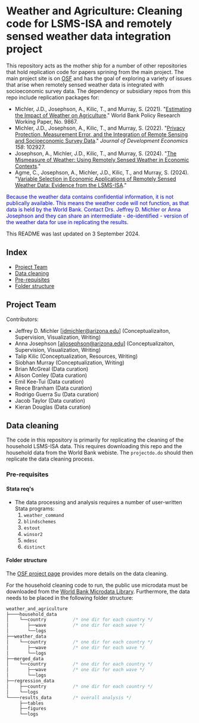 # Weather and Agriculture: Cleaning code for LSMS-ISA and remotely sensed weather data integration project

This repository acts as the mother ship for a number of other repositories that hold replication code for papers sprining from the main project. The main project site is on [OSF][1] and has the goal of exploring a variety of issues that arise when remotely sensed weather data is integrated with socioeconomic survey data. The dependency or subsidiary repos from this repo include replication packages for:

- Michler, J.D., Josephson, A., Kilic, T., and Murray, S. (2021). "[Estimating the Impact of Weather on Agriculture][4]." World Bank Policy Research Working Paper, No. 9867.
- Michler, J.D., Josephson, A., Kilic, T., and Murray, S. (2022). "[Privacy Protection, Measurement Error, and the Integration of Remote Sensing and Socioeconomic Survey Data][5]." *Journal of Development Economics 158*: 102927.
- Josephson, A., Michler, J.D., Kilic, T., and Murray, S. (2024). "[The Mismeasure of Weather: Using Remotely Sensed Weather in Economic Contexts][6]."
- Agme, C., Josephson, A., Michler, J.D., Kilic, T., and Murray, S. (2024). "[Variable Selection in Economic Applications of Remotely Sensed Weather Data: Evidence from the LSMS-ISA][7]."

<span style="color:blue">Because the weather data contains confidential information, it is not publically available. This means the weather code will not function, as that data is held by the World Bank. Contact Drs. Jeffrey D. Michler or Anna Josephson and they can share an intermediate - de-identified - version of the weather data for use in replicating the results.</span>

This README was last updated on 3 September 2024. 

 ## Index

 - [Project Team](#project-team)
 - [Data cleaning](#data-cleaning)
 - [Pre-requisites](#pre-requisites)
 - [Folder structure](#folder-structure)

## Project Team

Contributors:
* Jeffrey D. Michler [jdmichler@arizona.edu] (Conceptualizaiton, Supervision, Visualization, Writing)
* Anna Josephson [aljosephson@arizona.edu] (Conceptualizaiton, Supervision, Visualization, Writing)
* Talip Kilic (Conceptualization, Resources, Writing)
* Siobhan Murray (Conceptualization, Writing)
* Brian McGreal (Data curation)
* Alison Conley (Data curation)
* Emil Kee-Tui (Data curation)
* Reece Branham (Data curation)
* Rodrigo Guerra Su (Data curation)
* Jacob Taylor (Data curation)
* Kieran Douglas (Data curation)

## Data cleaning

The code in this repository is primarily for replicating the cleaning of the household LSMS-ISA data. This requires downloading this repo and the household data from the World Bank webiste. The `projectdo.do` should then replicate the data cleaning process.

### Pre-requisites

#### Stata req's

  * The data processing and analysis requires a number of user-written
    Stata programs:
    1. `weather_command`
    2. `blindschemes`
    3. `estout`
    4. `winsor2`
    5. `mdesc`
    6. `distinct`

#### Folder structure

The [OSF project page][1] provides more details on the data cleaning.

For the household cleaning code to run, the public use microdata must be downloaded from the [World Bank Microdata Library][2]. Furthermore, the data needs to be placed in the following folder structure:<br>

```stata
weather_and_agriculture
├────household_data      
│    └──country          /* one dir for each country */
│       ├──wave          /* one dir for each wave */
│       └──logs
├──weather_data
│    └──country          /* one dir for each country */
│       ├──wave          /* one dir for each wave */
│       └──logs
├──merged_data
│    └──country          /* one dir for each country */
│       ├──wave          /* one dir for each wave */
│       └──logs
├──regression_data
│    ├──country          /* one dir for each country */
│    └──logs
└────results_data        /* overall analysis */
     ├──tables
     ├──figures
     └──logs
```

  [1]: https://osf.io/8hnz5/
  [2]: https://www.worldbank.org/en/programs/lsms/initiatives/lsms-ISA
  [3]: https://openknowledge.worldbank.org/handle/10986/36643
  [4]: https://github.com/jdavidm/weather_project
  [5]: https://github.com/AIDELabAZ/privacy_protection
  [6]: https://github.com/AIDELabAZ/mismeasure_weather
  [7]: https://github.com/AIDELabAZ/weather_metrics
